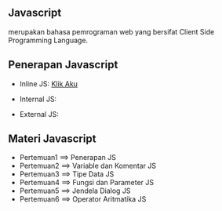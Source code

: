 ## Javascript

merupakan bahasa pemrograman web yang bersifat Client Side Programming Language.

## Penerapan Javascript

- Inline JS:
	<a href="#" onclick="alert('Hai...!!!')"> Klik Aku </a>

- Internal JS:
	<script type="text/javascript">
		alert('Selamat Datang');
	</script>

- External JS:
	<script type="text/javascript" src="skrip.js"></script>


## Materi Javascript

- Pertemuan1 ==> Penerapan JS
- Pertemuan2 ==> Variable dan Komentar JS
- Pertemuan3 ==> Tipe Data JS
- Pertemuan4 ==> Fungsi dan Parameter JS
- Pertemuan5 ==> Jendela Dialog JS
- Pertemuan6 ==> Operator Aritmatika JS